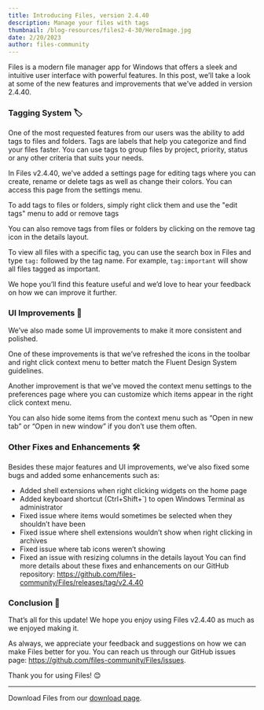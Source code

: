 ```yaml
---
title: Introducing Files, version 2.4.40
description: Manage your files with tags
thumbnail: /blog-resources/files2-4-30/HeroImage.jpg
date: 2/20/2023
author: files-community
---
```


Files is a modern file manager app for Windows that offers a sleek and intuitive user interface with powerful features. In this post, we’ll take a look at some of the new features and improvements that we’ve added in version 2.4.40.

### Tagging System 🏷️
One of the most requested features from our users was the ability to add tags to files and folders. Tags are labels that help you categorize and find your files faster. You can use tags to group files by project, priority, status or any other criteria that suits your needs.

In Files v2.4.40, we’ve added a settings page for editing tags where you can create, rename or delete tags as well as change their colors. You can access this page from the settings menu.

To add tags to files or folders, simply right click them and use the "edit tags" menu to add or remove tags

You can also remove tags from files or folders by clicking on the remove tag icon in the details layout.

To view all files with a specific tag, you can use the search box in Files and type `tag:` followed by the tag name. For example, `tag:important` will show all files tagged as important.

We hope you’ll find this feature useful and we’d love to hear your feedback on how we can improve it further.

### UI Improvements 🎨
We’ve also made some UI improvements to make it more consistent and polished.

One of these improvements is that we’ve refreshed the icons in the toolbar and right click context menu to better match the Fluent Design System guidelines.

Another improvement is that we’ve moved the context menu settings to the preferences page where you can customize which items appear in the right click context menu.

You can also hide some items from the context menu such as “Open in new tab” or “Open in new window” if you don’t use them often.

### Other Fixes and Enhancements 🛠️
Besides these major features and UI improvements, we’ve also fixed some bugs and added some enhancements such as:

- Added shell extensions when right clicking widgets on the home page
- Added keyboard shortcut (Ctrl+Shift+`) to open Windows Terminal as administrator
- Fixed issue where items would sometimes be selected when they shouldn’t have been
- Fixed issue where shell extensions wouldn’t show when right clicking in archives
- Fixed issue where tab icons weren’t showing
- Fixed an issue with resizing columns in the details layout
You can find more details about these fixes and enhancements on our GitHub repository: https://github.com/files-community/Files/releases/tag/v2.4.40

### Conclusion 🙌
That’s all for this update! We hope you enjoy using Files v2.4.40 as much as we enjoyed making it.

As always, we appreciate your feedback and suggestions on how we can make Files better for you. You can reach us through our GitHub issues page: https://github.com/files-community/Files/issues.

Thank you for using Files! 😊


---
Download Files from our [download page](/download/).
